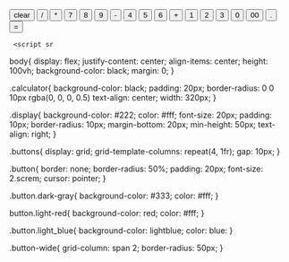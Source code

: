 <!DOCTYPE html>
<html lang="en">
<head>
    <meta charset="UTF-8">
    <meta name="viewport" content="width=device-width, initial-scale=1.0">
    <title>Calculadora Code Start</title>
    <link rel="stylesheet" href="style.css">
</head>
<body>
     <div class="calculator">
         <div class="display" id="display"></div>
         <div class="buttons">
            <button class="button light-red">clear</button>
            <button class="button dark-gray">/</button>
            <button class="button dark-gray">*</button>
            <button class="button dark-gray">7</button>
            <button class="button dark-gray">8</button>
            <button class="button dark-gray">9</button>
            <button class="button dark-gray">-</button>
            <button class="button dark-gray">4</button>
            <button class="button dark-gray">5</button>
            <button class="button dark-gray">6</button>
            <button class="button dark-gray">+</button>
            <button class="button dark-gray">1</button>
            <button class="button dark-gray">2</button>
            <button class="button dark-gray">3</button>
            <button class="button dark-gray wide">0</button>
            <button class="button dark-gray">00</button>
            <button class="button dark-gray">.</button>
            <button class="button light-blue">=</button>
         </div>
     </div> 

     <script sr
</body>
</html>



body{
    display: flex;
    justify-content: center;
    align-items: center;
    height: 100vh;
    background-color: black;
    margin: 0;
}

.calculator{
    background-color: black;
    padding: 20px;
    border-radius: 0 0 10px rgba(0, 0, 0, 0.5)
    text-align: center;
    width: 320px;
}

.display{
    background-color: #222;
    color: #fff;
    font-size: 20px;
    padding: 10px;
    border-radius: 10px;
    margin-bottom: 20px;
    min-height: 50px;
    text-align: right;
}

.buttons{
    display: grid;
    grid-template-columns: repeat(4, 1fr);
    gap: 10px;
}

.button{
    border: none;
    border-radius: 50%;
    padding: 20px;
    font-size: 2.screm;
    cursor: pointer;
}

.button.dark-gray{
    background-color: #333;
    color: #fff;
}

button.light-red{
    background-color: red;
    color: #fff;
}

.button.light_blue{
    background-color: lightblue;
    color: blue:
}

.button-wide{
    grid-column: span 2;
    border-radius: 50px;
}
